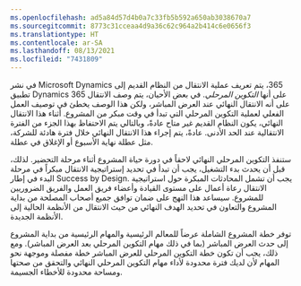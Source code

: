 ```yaml
---
ms.openlocfilehash: ad5a84d57d4b0a7c33fb5b592a650ab3038670a7
ms.sourcegitcommit: 8773c31cceaa4d9a36c62c964a2b414c6e0656f3
ms.translationtype: HT
ms.contentlocale: ar-SA
ms.lasthandoff: 08/13/2021
ms.locfileid: "7431809"
---
```

في نشر Microsoft Dynamics ‏365، يتم تعريف عملية الانتقال من النظام القديم إلى تطبيق Dynamics 365 على أنها *التكوين المرحلي*. في بعض الأحيان، يتم وصف الانتقال على أنه الانتقال النهائي عند العرض المباشر، ولكن هذا الوصف يخطئ في توصيف العمل الفعلي لعملية التكوين المرحلي التي تبدأ في وقت مبكر من المشروع. أثناء هذا الانتقال النهائي، يكون النظام القديم غير متاح عادةً، وبالتالي يتم الاحتفاظ بهذا الجزء من الفترة الانتقالية عند الحد الأدنى. عادةً، يتم إجراء هذا الانتقال النهائي خلال فترة هادئة للشركة، مثل عطلة نهاية الأسبوع أو الإغلاق في عطلة.

ستنفذ التكوين المرحلي النهائي لاحقاً في دورة حياة المشروع أثناء مرحلة التحضير. لذلك، قبل أن يحدث بدء التشغيل، يجب أن تبدأ في تحديد إستراتيجية الانتقال مبكراً في مرحلة البدء في إطار Success by Design. يجب أن تشمل المحادثات المبكرة حول استراتيجية الانتقال رعاة أعمال على مستوى القيادة وأعضاء فريق العمل والفريق الضروريين للمشروع. سيساعد هذا النهج على ضمان توافق جميع أصحاب المصلحة من بداية المشروع والتعاون في تحديد الهدف النهائي من حيث الانتقال من الأنظمة الحالية إلى الأنظمة الجديدة.

توفر خطة المشروع الشاملة عرضاً للمعالم الرئيسية والمهام الرئيسية من بداية المشروع إلى حدث العرض المباشر (بما في ذلك مهام التكوين المرحلي بعد العرض المباشر). ومع ذلك، يجب أن تكون خطة التكوين المرحلي للعرض المباشر خطة مفصلة وموجهة نحو المهام لأن لديك فترة محدودة لأداء مهام التكوين المرحلي النهائي والتحقق من صحتها ومساحة محدودة للأخطاء الجسيمة.

